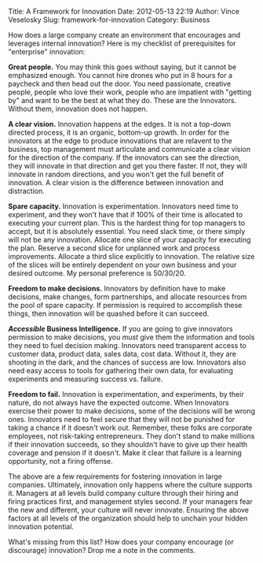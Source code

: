 Title: A Framework for Innovation
Date: 2012-05-13 22:19
Author: Vince Veselosky
Slug: framework-for-innovation
Category: Business

How does a large company create an environment that encourages and
leverages internal innovation? Here is my checklist of prerequisites for
"enterprise" innovation:

**Great people.** You may think this goes without saying, but it cannot
be emphasized enough. You cannot hire drones who put in 8 hours for a
paycheck and then head out the door. You need passionate, creative
people, people who love their work, people who are impatient with
"getting by" and want to be the best at what they do. These are the
Innovators. Without them, innovation does not happen.

**A clear vision.** Innovation happens at the edges. It is not a
top-down directed process, it is an organic, bottom-up growth. In order
for the innovators at the edge to produce innovations that are relavent
to the business, top management must articulate and communicate a clear
vision for the direction of the company. If the innovators can see the
direction, they will innovate in that direction and get you there
faster. If not, they will innovate in random directions, and you won't
get the full benefit of innovation. A clear vision is the difference
between innovation and distraction.

**Spare capacity.** Innovation is experimentation. Innovators need time
to experiment, and they won't have that if 100% of their time is
allocated to executing your current plan. This is the hardest thing for
top managers to accept, but it is absolutely essential. You need slack
time, or there simply will not be any innovation. Allocate one slice of
your capacity for executing the plan. Reserve a second slice for
unplanned work and process improvements. Allocate a third slice
explicitly to innovation. The relative size of the slices will be
entirely dependent on your own business and your desired outcome. My
personal preference is 50/30/20.

**Freedom to make decisions.** Innovators by definition have to make
decisions, make changes, form partnerships, and allocate resources from
the pool of spare capacity. If permission is required to accomplish
these things, then innovation will be quashed before it can succeed.

***Accessible* Business Intelligence.** If you are going to give
innovators permission to make decisions, you *must* give them the
information and tools they need to fuel decision making. Innovators need
transparent access to customer data, product data, sales data, cost
data. Without it, they are shooting in the dark, and the chances of
success are low. Innovators also need easy access to tools for gathering
their own data, for evaluating experiments and measuring success vs.
failure.

**Freedom to fail.** Innovation is experimentation, and experiments, by
their nature, do not always have the expected outcome. When Innovators
exercise their power to make decisions, some of the decisions will be
wrong ones. Innovators need to feel secure that they will not be
punished for taking a chance if it doesn't work out. Remember, these
folks are corporate employees, not risk-taking entrepreneurs. They don't
stand to make millions if their innovation succeeds, so they shouldn't
have to give up their health coverage and pension if it doesn't. Make it
clear that failure is a learning opportunity, not a firing offense.

The above are a few requirements for fostering innovation in large
companies. Ultimately, innovation only happens where the culture
supports it. Managers at all levels build company culture through their
hiring and firing practices first, and management styles second. If your
managers fear the new and different, your culture will never innovate.
Ensuring the above factors at all levels of the organization should help
to unchain your hidden innovation potential.

What's missing from this list? How does your company encourage (or
discourage) innovation? Drop me a note in the comments.

